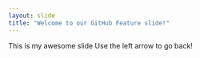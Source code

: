 ```yaml
---
layout: slide
title: "Welcome to our GitHub Feature slide!"
---
```

This is my awesome slide
Use the left arrow to go back!
